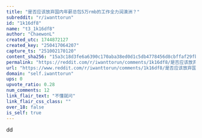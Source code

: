 ```yaml
---
title: "是否应该放弃国内年薪总包5万rmb的工作全力润澳洲？"
subreddit: "r/iwanttorun"
id: "1k16df8"
name: "t3_1k16df8"
author: "ChaewonL"
created_utc: 1744872127
created_key: "250417064207"
capture_ts: "251002170120"
content_sha256: "15a3c18d3fe6a6390c170aba38ed0d1c5db4778456d8cbffaf29fbf82b8e5d15"
permalink: "https://reddit.com/r/iwanttorun/comments/1k16df8/是否应该放弃国内年薪总包5万rmb的工作全力润澳洲/"
url: "https://www.reddit.com/r/iwanttorun/comments/1k16df8/是否应该放弃国内年薪总包5万rmb的工作全力润澳洲/"
domain: "self.iwanttorun"
ups: 0
upvote_ratio: 0.28
num_comments: 12
link_flair_text: "不懂就问"
link_flair_css_class: ""
over_18: false
is_self: true
---
```


dd
